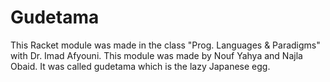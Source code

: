 
# Gudetama

This Racket module was made in the class "Prog. Languages & Paradigms" with Dr. Imad Afyouni.
This module was made by Nouf Yahya and Najla Obaid.
It was called gudetama which is the lazy Japanese egg.
